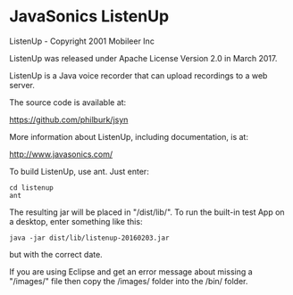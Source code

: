 JavaSonics ListenUp
====

ListenUp - Copyright 2001 Mobileer Inc

ListenUp was released under Apache License Version 2.0 in March 2017.

ListenUp is a Java voice recorder that can upload recordings to a web server.

The source code is available at:

https://github.com/philburk/jsyn

More information about ListenUp, including documentation, is at:

http://www.javasonics.com/

To build ListenUp, use ant. Just enter:

    cd listenup
    ant

The resulting jar will be placed in "/dist/lib/".
To run the built-in test App on a desktop, enter something like this:

    java -jar dist/lib/listenup-20160203.jar

but with the correct date.

If you are using Eclipse and get an error message about missing a "/images/" file then copy
the /images/ folder into the /bin/ folder.
